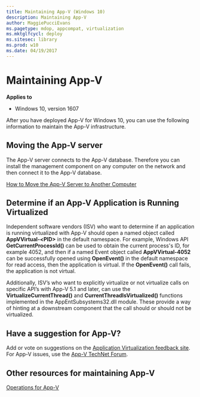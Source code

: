 ```yaml
---
title: Maintaining App-V (Windows 10)
description: Maintaining App-V
author: MaggiePucciEvans
ms.pagetype: mdop, appcompat, virtualization
ms.mktglfcycl: deploy
ms.sitesec: library
ms.prod: w10
ms.date: 04/19/2017
---
```



# Maintaining App-V

**Applies to**
-   Windows 10, version 1607

After you have deployed App-V for Windows 10, you can use the following information to maintain the App-V infrastructure.

## Moving the App-V server

The App-V server connects to the App-V database. Therefore you can install the management component on any computer on the network and then connect it to the App-V database.

[How to Move the App-V Server to Another Computer](appv-move-the-appv-server-to-another-computer.md)

## <a href="" id="determine-if-an-app-v-application-is-running-virtualized-"></a>Determine if an App-V Application is Running Virtualized


Independent software vendors (ISV) who want to determine if an application is running virtualized with App-V should open a named object called **AppVVirtual-&lt;PID&gt;** in the default namespace. For example, Windows API **GetCurrentProcessId()** can be used to obtain the current process's ID, for example 4052, and then if a named Event object called **AppVVirtual-4052** can be successfully opened using **OpenEvent()** in the default namespace for read access, then the application is virtual. If the **OpenEvent()** call fails, the application is not virtual.

Additionally, ISV’s who want to explicitly virtualize or not virtualize calls on specific API’s with App-V 5.1 and later, can use the **VirtualizeCurrentThread()** and **CurrentThreadIsVirtualized()** functions implemented in the AppEntSubsystems32.dll module. These provide a way of hinting at a downstream component that the call should or should not be virtualized.

## Have a suggestion for App-V?


Add or vote on suggestions on the [Application Virtualization feedback site](http://appv.uservoice.com/forums/280448-microsoft-application-virtualization).<br>For App-V issues, use the [App-V TechNet Forum](https://social.technet.microsoft.com/Forums/en-US/home?forum=mdopappv).

## Other resources for maintaining App-V


[Operations for App-V](appv-operations.md)

 

 





